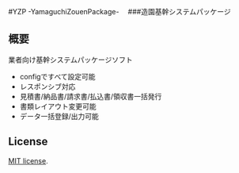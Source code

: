 #YZP -YamaguchiZouenPackage-　
###造園基幹システムパッケージ

## 概要

業者向け基幹システムパッケージソフト

- configですべて設定可能
- レスポンシブ対応
- 見積書/納品書/請求書/払込書/領収書一括発行
- 書類レイアウト変更可能
- データ一括登録/出力可能


## License
 [MIT license](https://opensource.org/licenses/MIT).
